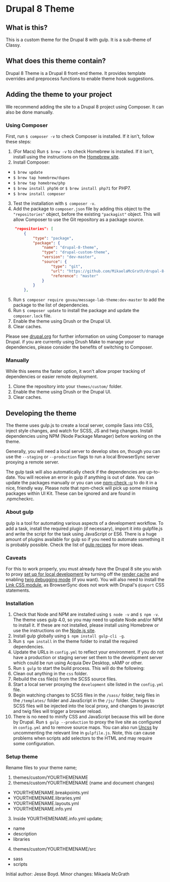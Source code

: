 # Drupal 8 Theme
## What is this?
This is a custom theme for the Drupal 8 with gulp. It is a sub-theme of Classy.

## What does this theme contain?
Drupal 8 Theme is a Drupal 8 front-end theme. It provides template overrides and preprocess functions to enable theme hook suggestions. 

## Adding the theme to your project
We recommend adding the site to a Drupal 8 project using Composer. It can also be done manually.

### Using Composer
First, run `$ composer -v` to check Composer is installed. If it isn't, follow these steps:
1. (For Macs) Run `$ brew -v` to check Homebrew is installed. If it isn't, install using the instructions on the [Homebrew site](https://brew.sh/).
2. Install Composer:
  * `$ brew update`
  * `$ brew tap homebrew/dupes`
  * `$ brew tap homebrew/php`
  * `$ brew install php56` or `$ brew install php71` for PHP7.
  * `$ brew install composer`
3. Test the installation with `$ composer -v`.
4. Add the package to `composer.json` file by adding this object to the `"repositories"` object, before the existing `"packagist"` object. This will allow Composer to use the Git repository as a package source.
```json
    "repositories": [
        {
            "type": "package",
            "package": {
                "name": "drupal-8-theme",
                "type": "drupal-custom-theme",
                "version": "dev-master",
                "source": {
                    "type": "git",
                    "url": "https://github.com/MikaelaMcGrath/drupal-8-theme",
                    "reference": "master"
                }
            }
        },
```
5. Run `$ composer require govau/message-lab-theme:dev-master` to add the package to the list of dependencies.
6. Run `$ composer update` to install the package and update the `composer.lock` file.
7. Enable the theme using Drush or the Drupal UI.
8. Clear caches.

Please see [drupal.org](https://www.drupal.org/docs/develop/using-composer) for further information on using Composer to manage Drupal. if you are currently using Drush Make to manage your dependencies, please consider the benefits of switching to Composer.

### Manually
While this seems the faster option, it won't allow proper tracking of dependencies or easier remote deployment.
1. Clone the repository into your `themes/custom/` folder.
2. Enable the theme using Drush or the Drupal UI.
3. Clear caches.

## Developing the theme
The theme uses gulp.js to create a local server, compile Sass into CSS, inject style changes, and watch for SCSS, JS and twig changes. Install dependencies using NPM (Node Package Manager) before working on the theme.

Generally, you will need a local server to develop sites on, though you can use the `--staging` or `--production` flags to run a local BrowserSync server proxying a remote server.

The gulp task will also automatically check if the dependencies are up-to-date. You will receive an error in gulp if anything is out of date. You can update the packages manually or you can use [npm-check -u](https://github.com/dylang/npm-check) to do it in a nice, friendly way. Please note that npm-check will pick up some missing packages within UI Kit. These can be ignored and are found in .npmcheckrc.

### About gulp

gulp is a tool for automating various aspects of a development workflow. To add a task, install the required plugin (if necessary), import it into gulpfile.js and write the script for the task using JavaScript or ES6. There is a huge amount of plugins available for gulp so if you need to automate something it is probably possible. Check the list of [gulp recipes](https://github.com/gulpjs/gulp/tree/master/docs/recipes) for more ideas.

### Caveats
For this to work properly, you must already have the Drupal 8 site you wish to proxy [set up for local development](https://www.chapterthree.com/blog/how-to-turn-off-drupal-8-caching) by turning off the [render cache](https://api.drupal.org/api/drupal/core!lib!Drupal!Core!Render!theme.api.php/group/theme_render/8.2.x#sec_caching) and enabling [twig debugging mode](https://www.drupal.org/docs/8/theming/twig/debugging-twig-templates) (if you want). You will also need to install the [Link CSS module](https://www.drupal.org/project/link_css), as BrowserSync does not work with Drupal's `@import` CSS statements.

### Installation

1. Check that Node and NPM are installed using `$ node -v` and `$ npm -v`. The theme uses gulp 4.0, so you may need to update Node and/or NPM to install it. If these are not installed, please install using Homebrew or use the instructions on the [Node.js site](https://nodejs.org/en/).
2. Install gulp globally using `$ npm install gulp-cli -g`.
3. Run `$ npm install` in the theme folder to install the required dependencies.
4. Update the URLs in `config.yml` to reflect your environment. If you do not have a production or staging server set them to the development server which could be run using Acquia Dev Desktop, xAMP or other.
5. Run `$ gulp` to start the build process. This will do the following:
  1. Clean out anything in the `css` folder.
  2. Rebuild the css file(s) from the SCSS source files.
  3. Start a local server proxying the `development` site listed in the `config.yml` file.
  4. Begin watching changes to SCSS files in the `/sass/` folder, twig files in the `/templates/` folder and JavaScript in the `/js/` folder. Changes to SCSS files will be injected into the local proxy, and changes to javascript and twig files will trigger a browser reload.
6. There is no need to minify CSS and JavaScript because this will be done by Drupal. Run `$ gulp --production` to proxy the live site as configured in `config.yml` and to remove source maps. You can also run [Uncss](https://github.com/giakki/uncss) by uncommenting the relevant line in `gulpfile.js`. Note, this can cause problems when scripts add selectors to the HTML and may require some configuration.

### Setup theme
Rename files to your theme name;
1. themes/custom/YOURTHEMENAME
2. themes/custom/YOURTHEMENAME (name and document changes)
  - YOURTHEMENAME.breakpoints.yml
  - YOURTHEMENAME.libraries.yml
  - YOURTHEMENAME.layouts.yml
  - YOURTHEMENAME.info.yml
3. Inside YOURTHEMENAME.info.yml update;
  - name
  - description
  - libraries
4. themes/custom/YOURTHEMENAME/src
  - sass
  - scripts

Initial author: Jesse Boyd. Minor changes: Mikaela McGrath
